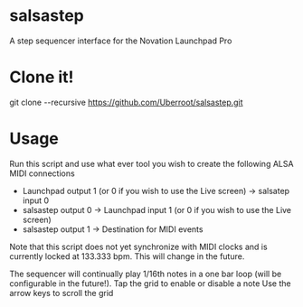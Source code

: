 # salsastep
A step sequencer interface for the Novation Launchpad Pro

# Clone it!
git clone --recursive https://github.com/Uberroot/salsastep.git

# Usage
Run this script and use what ever tool you wish to create the following ALSA MIDI connections
* Launchpad output 1 (or 0 if you wish to use the Live screen) -> salsatep input 0
* salsastep output 0 -> Launchpad input 1 (or 0 if you wish to use the Live screen) 
* salsastep output 1 -> Destination for MIDI events

Note that this script does not yet synchronize with MIDI clocks and is currently locked at 133.333 bpm. This will change in the future.

The sequencer will continually play 1/16th notes in a one bar loop (will be configurable in the future!).
Tap the grid to enable or disable a note
Use the arrow keys to scroll the grid
